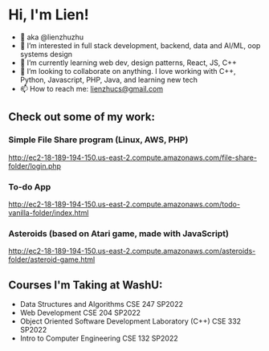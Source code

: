 # Hi, I'm Lien!
- 👋 aka @lienzhuzhu
- 👀 I’m interested in full stack development, backend, data and AI/ML, oop systems design
- 🌱 I’m currently learning web dev, design patterns, React, JS, C++
- 💞️ I’m looking to collaborate on anything. I love working with C++, Python, Javascript, PHP, Java, and learning new tech
- 📫 How to reach me: lienzhucs@gmail.com

## Check out some of my work:

### Simple File Share program (Linux, AWS, PHP)

http://ec2-18-189-194-150.us-east-2.compute.amazonaws.com/file-share-folder/login.php


### To-do App

http://ec2-18-189-194-150.us-east-2.compute.amazonaws.com/todo-vanilla-folder/index.html


### Asteroids (based on Atari game, made with JavaScript)

http://ec2-18-189-194-150.us-east-2.compute.amazonaws.com/asteroids-folder/asteroid-game.html


## Courses I'm Taking at WashU:
- Data Structures and Algorithms CSE 247 SP2022
- Web Development CSE 204 SP2022
- Object Oriented Software Development Laboratory (C++) CSE 332 SP2022
- Intro to Computer Engineering CSE 132 SP2022

<!---
lienzhuzhu/lienzhuzhu is a ✨ special ✨ repository because its `README.md` (this file) appears on your GitHub profile.
You can click the Preview link to take a look at your changes.
--->
